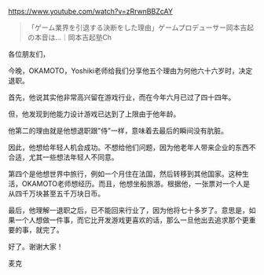 https://www.youtube.com/watch?v=zRrwnBBZcAY

> 「ゲーム業界を引退する決断をした理由」ゲームプロデューサー岡本吉起の本音は…｜岡本吉起塾Ch

各位朋友们，

今晚，OKAMOTO，Yoshiki老师给我们分享他五个理由为何他六十六岁时，决定退职。

首先，他说其实他非常高兴留在游戏行业，而在今年六月已过了四十四年。

但，他发现到他能力设计游戏已达到了上限由于他年龄。

他第二的理由就是他想退职跟"侍"一样，意味着去最后的瞬间没有肮脏。

因此，他想给年轻人机会成功。不想给他们问题，因为他老年人带来企业的东西不合适，尤其一些想法年轻人不同意。

第四个是他想世界中旅行，例如一个月住在法国，然后转移到其他国家。这种生活，OKAMOTO老师想经历。而且，他想坐船旅游。根据他，一张票对一个人是从四千万块甚至五千万块日币。

最后，他理解一退职之后，已不能回来行业了，因为他将七十多岁了。意思是，如果一个人想做一件事，而它比开发游戏更喜欢的话，那么一旦他出去追求那个更重要的事，就完了。

好了。谢谢大家！

麦克
